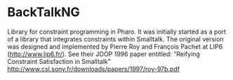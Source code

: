 # BackTalkNG

Library for constraint programming in Pharo. It was initially started as a port of a library that integrates constraints within Smalltalk. The original version was designed and implemented by Pierre Roy and François Pachet at LIP6 (http://www.lip6.fr/). See their JOOP 1996 paper entitled: "Reifying Constraint Satisfaction in Smalltalk" http://www.csl.sony.fr/downloads/papers/1997/roy-97b.pdf 

